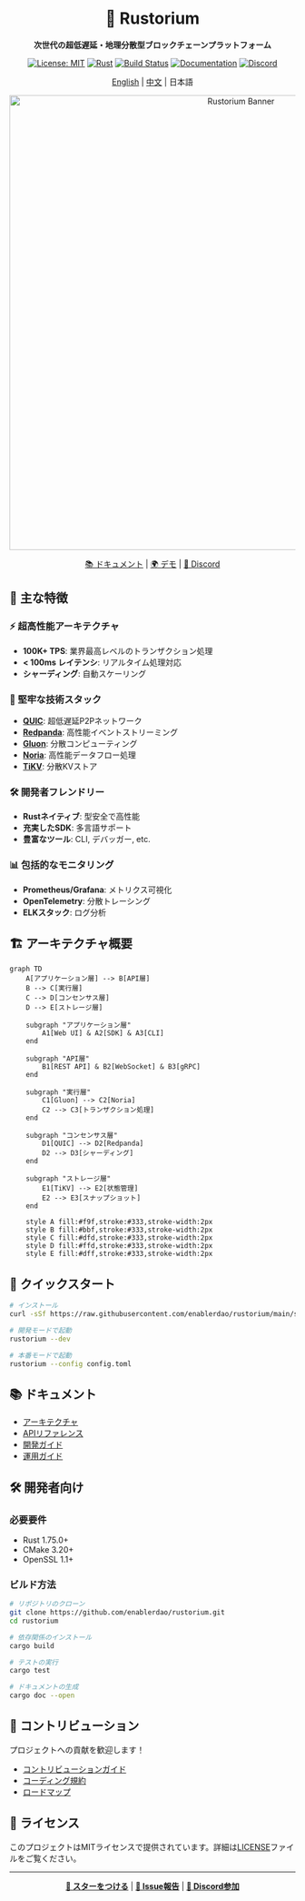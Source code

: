 <div align="center">

# 🚀 Rustorium

**次世代の超低遅延・地理分散型ブロックチェーンプラットフォーム**

[![License: MIT](https://img.shields.io/badge/License-MIT-yellow.svg)](https://opensource.org/licenses/MIT)
[![Rust](https://img.shields.io/badge/rust-1.75%2B-blue.svg)](https://www.rust-lang.org)
[![Build Status](https://github.com/enablerdao/rustorium/workflows/CI/badge.svg)](https://github.com/enablerdao/rustorium/actions)
[![Documentation](https://img.shields.io/badge/docs-latest-brightgreen.svg)](https://docs.rustorium.dev)
[![Discord](https://img.shields.io/discord/1234567890?color=7389D8&label=discord&logo=discord&logoColor=ffffff)](https://discord.gg/rustorium)

[English](README.en.md) | [中文](README.zh.md) | 日本語

<img src="docs/images/banner.png" alt="Rustorium Banner" width="800px">

[📚 ドキュメント](docs/) | [🌍 デモ](https://demo.rustorium.dev) | [💬 Discord](https://discord.gg/rustorium)

</div>

## 🌟 主な特徴

### ⚡️ 超高性能アーキテクチャ
- **100K+ TPS**: 業界最高レベルのトランザクション処理
- **< 100ms レイテンシ**: リアルタイム処理対応
- **シャーディング**: 自動スケーリング

### 🔧 堅牢な技術スタック
- **[QUIC](https://quicwg.org)**: 超低遅延P2Pネットワーク
- **[Redpanda](https://redpanda.com)**: 高性能イベントストリーミング
- **[Gluon](https://gluon.rs)**: 分散コンピューティング
- **[Noria](https://github.com/mit-pdos/noria)**: 高性能データフロー処理
- **[TiKV](https://tikv.org)**: 分散KVストア

### 🛠 開発者フレンドリー
- **Rustネイティブ**: 型安全で高性能
- **充実したSDK**: 多言語サポート
- **豊富なツール**: CLI, デバッガー, etc.

### 📊 包括的なモニタリング
- **Prometheus/Grafana**: メトリクス可視化
- **OpenTelemetry**: 分散トレーシング
- **ELKスタック**: ログ分析

## 🏗 アーキテクチャ概要

```mermaid
graph TD
    A[アプリケーション層] --> B[API層]
    B --> C[実行層]
    C --> D[コンセンサス層]
    D --> E[ストレージ層]

    subgraph "アプリケーション層"
        A1[Web UI] & A2[SDK] & A3[CLI]
    end

    subgraph "API層"
        B1[REST API] & B2[WebSocket] & B3[gRPC]
    end

    subgraph "実行層"
        C1[Gluon] --> C2[Noria]
        C2 --> C3[トランザクション処理]
    end

    subgraph "コンセンサス層"
        D1[QUIC] --> D2[Redpanda]
        D2 --> D3[シャーディング]
    end

    subgraph "ストレージ層"
        E1[TiKV] --> E2[状態管理]
        E2 --> E3[スナップショット]
    end

    style A fill:#f9f,stroke:#333,stroke-width:2px
    style B fill:#bbf,stroke:#333,stroke-width:2px
    style C fill:#dfd,stroke:#333,stroke-width:2px
    style D fill:#ffd,stroke:#333,stroke-width:2px
    style E fill:#dff,stroke:#333,stroke-width:2px
```

## 🚀 クイックスタート

```bash
# インストール
curl -sSf https://raw.githubusercontent.com/enablerdao/rustorium/main/scripts/install.sh | bash

# 開発モードで起動
rustorium --dev

# 本番モードで起動
rustorium --config config.toml
```

## 📚 ドキュメント

- [アーキテクチャ](docs/architecture/README.md)
- [APIリファレンス](docs/api/README.md)
- [開発ガイド](docs/guides/development.md)
- [運用ガイド](docs/guides/operations.md)

## 🛠 開発者向け

### 必要要件

- Rust 1.75.0+
- CMake 3.20+
- OpenSSL 1.1+

### ビルド方法

```bash
# リポジトリのクローン
git clone https://github.com/enablerdao/rustorium.git
cd rustorium

# 依存関係のインストール
cargo build

# テストの実行
cargo test

# ドキュメントの生成
cargo doc --open
```

## 🤝 コントリビューション

プロジェクトへの貢献を歓迎します！

- [コントリビューションガイド](CONTRIBUTING.md)
- [コーディング規約](docs/coding-standards.md)
- [ロードマップ](docs/roadmap.md)

## 📄 ライセンス

このプロジェクトはMITライセンスで提供されています。詳細は[LICENSE](LICENSE)ファイルをご覧ください。

---

<div align="center">

**[🌟 スターをつける](https://github.com/enablerdao/rustorium)** | **[🐛 Issue報告](https://github.com/enablerdao/rustorium/issues)** | **[💬 Discord参加](https://discord.gg/rustorium)**

</div>
